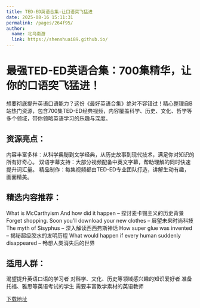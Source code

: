 ```yaml
---
title: TED-ED英语合集-让口语突飞猛进
date: 2025-08-16 15:11:31
permalink: /pages/264f95/
author: 
  name: 北鸟南游
  link: https://shenshuai89.github.io/
---
```


# 最强TED-ED英语合集：700集精华，让你的口语突飞猛进！

想要彻底提升英语口语能力？这份《最好英语合集》绝对不容错过！精心整理自B站热门资源，包含700集TED-ED经典视频，内容覆盖科学、历史、文化、哲学等多个领域，带你领略英语学习的乐趣与深度。

## 资源亮点：

内容丰富多样：从科学奥秘到文学经典，从历史故事到现代技术，满足你对知识的所有好奇心。
双语字幕支持：大部分视频配备中英文字幕，帮助理解的同时快速提升词汇量。
精品制作：每集视频都由TED-ED专业团队打造，讲解生动有趣，画面精美。


## 精选内容推荐：

What is McCarthyism And how did it happen – 探讨麦卡锡主义的历史背景
Forget shopping. Soon you’ll download your new clothes – 展望未来时尚科技
The myth of Sisyphus – 深入解读西西弗斯神话
How super glue was invented – 揭秘超级胶水的发明历程
What would happen if every human suddenly disappeared – 畅想人类消失后的世界


## 适用人群：

渴望提升英语口语的学习者
对科学、文化、历史等领域感兴趣的知识爱好者
准备托福、雅思等英语考试的学生
需要丰富教学素材的英语教师

[下载地址](https://pan.quark.cn/s/9744b319a52d#/list/share)